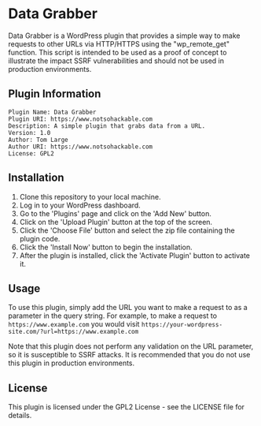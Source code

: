 # Data Grabber

Data Grabber is a WordPress plugin that provides a simple way to make requests to other URLs via HTTP/HTTPS using the "wp_remote_get" function. This script is intended to be used as a proof of concept to illustrate the impact SSRF vulnerabilities and should not be used in production environments.

## Plugin Information

    Plugin Name: Data Grabber
    Plugin URI: https://www.notsohackable.com
    Description: A simple plugin that grabs data from a URL.
    Version: 1.0
    Author: Tom Large
    Author URI: https://www.notsohackable.com
    License: GPL2

## Installation

1. Clone this repository to your local machine.
2. Log in to your WordPress dashboard.
3. Go to the 'Plugins' page and click on the 'Add New' button.
4. Click on the 'Upload Plugin' button at the top of the screen.
5. Click the 'Choose File' button and select the zip file containing the plugin code.
6. Click the 'Install Now' button to begin the installation.
7. After the plugin is installed, click the 'Activate Plugin' button to activate it.

## Usage

To use this plugin, simply add the URL you want to make a request to as a parameter in the query string. For example, to make a request to `https://www.example.com` you would visit `https://your-wordpress-site.com/?url=https://www.example.com`

Note that this plugin does not perform any validation on the URL parameter, so it is susceptible to SSRF attacks. It is recommended that you do not use this plugin in production environments.


## License

This plugin is licensed under the GPL2 License - see the LICENSE file for details.
